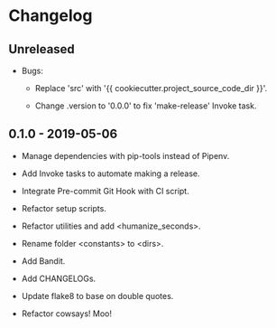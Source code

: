 # Changelog

## Unreleased

+ Bugs:

    + Replace 'src' with '{{ cookiecutter.project_source_code_dir }}'.
    
    + Change .version to '0.0.0' to fix 'make-release' Invoke task.


## 0.1.0 - 2019-05-06

+ Manage dependencies with pip-tools instead of Pipenv.
 
+ Add Invoke tasks to automate making a release.

+ Integrate Pre-commit Git Hook with CI script.

+ Refactor setup scripts.

+ Refactor utilities and add <humanize_seconds>.

+ Rename folder \<constants> to \<dirs>.

+ Add Bandit.

+ Add CHANGELOGs.

+ Update flake8 to base on double quotes.

+ Refactor cowsays! Moo!

